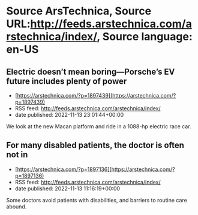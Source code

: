 # Source ArsTechnica, Source URL:http://feeds.arstechnica.com/arstechnica/index/, Source language: en-US

## Electric doesn’t mean boring—Porsche’s EV future includes plenty of power
 - [https://arstechnica.com/?p=1897439](https://arstechnica.com/?p=1897439)
 - RSS feed: http://feeds.arstechnica.com/arstechnica/index/
 - date published: 2022-11-13 23:01:44+00:00

We look at the new Macan platform and ride in a 1088-hp electric race car.

## For many disabled patients, the doctor is often not in
 - [https://arstechnica.com/?p=1897136](https://arstechnica.com/?p=1897136)
 - RSS feed: http://feeds.arstechnica.com/arstechnica/index/
 - date published: 2022-11-13 11:16:19+00:00

Some doctors avoid patients with disabilities, and barriers to routine care abound.
